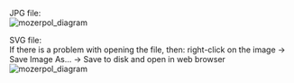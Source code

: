 JPG file: <br/>
![mozerpol_diagram](https://github.com/mozerpol/learningRISC-V/assets/43972902/14ad2330-a608-45d0-8bd3-72d3565f4f60)

SVG file: <br/>
If there is a problem with opening the file, then: right-click on the image ->
Save Image As... -> Save to disk and open in web browser <br/>
![mozerpol_diagram](https://github.com/mozerpol/learningRISC-V/assets/43972902/d76ec3aa-a5f9-467b-b6f0-870783f54817)
